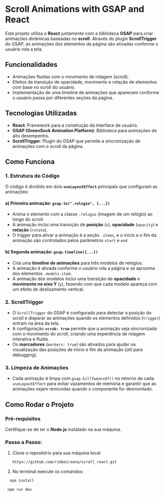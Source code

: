 # Scroll Animations with GSAP and React

Este projeto utiliza o **React** juntamente com a biblioteca **GSAP** para criar animações dinâmicas baseadas no **scroll**. Através do plugin **ScrollTrigger** do GSAP, as animações dos elementos da página são ativadas conforme o usuário rola a tela.

## Funcionalidades

- Animações fluídas com o movimento de rolagem (scroll).
- Efeitos de transição de opacidade, movimento e rotação de elementos com base no scroll do usuário.
- Implementação de uma timeline de animações que aparecem conforme o usuário passa por diferentes seções da página.

## Tecnologias Utilizadas

- **React**: Framework para a construção da interface de usuário.
- **GSAP (GreenSock Animation Platform)**: Biblioteca para animações de alto desempenho.
- **ScrollTrigger**: Plugin do GSAP que permite a sincronização de animações com o scroll da página.

## Como Funciona

### 1. **Estrutura do Código**

O código é dividido em dois **`useLayoutEffect`** principais que configuram as animações:

#### a) Primeira animação: `gsap.to(".relogio", {...})`

- Anima o elemento com a classe `.relogio` (imagem de um relógio) ao longo do scroll.
- A animação inclui uma transição de **posição** (`x`), **opacidade** (`opacity`) e **rotação** (`rotate`).
- O trigger para ativar a animação é a seção `.items`, e o início e o fim da animação são controlados pelos parâmetros `start` e `end`.

#### b) Segunda animação: `gsap.timeline({...})`

- Cria uma **timeline de animações** para três modelos de relógios.
- A animação é ativada conforme o usuário rola a página e se aproxima dos elementos `.models-item`.
- A animação dos modelos inclui uma transição de **opacidade** e **movimento no eixo Y** (`y`), fazendo com que cada modelo apareça com um efeito de deslizamento vertical.

### 2. **ScrollTrigger**

- O `ScrollTrigger` do GSAP é configurado para detectar a posição do scroll e disparar as animações quando os elementos definidos (`trigger`) entram na área da tela.
- A configuração **`scrub: true`** permite que a animação seja sincronizada com o movimento do scroll, criando uma experiência de rolagem interativa e fluída.
- Os **marcadores** (`markers: true`) são ativados para ajudar na visualização das posições de início e fim da animação (útil para debugging).

### 3. **Limpeza de Animações**

- Cada animação é limpa com `gsap.killTweensOf()` no retorno de cada `useLayoutEffect` para evitar vazamentos de memória e garantir que as animações sejam removidas quando o componente for desmontado.

## Como Rodar o Projeto

### Pré-requisitos

Certifique-se de ter o **Node.js** instalado na sua máquina.

### Passo a Passo:

1. Clone o repositório para sua máquina local:

   ```bash
   https://github.com/ribbeiroana/scroll_react.git
   ```
2. No terminal execute os comandos:

 ```bash
   npm install
   ```
    
  ```bash
   npm run dev
   ```
